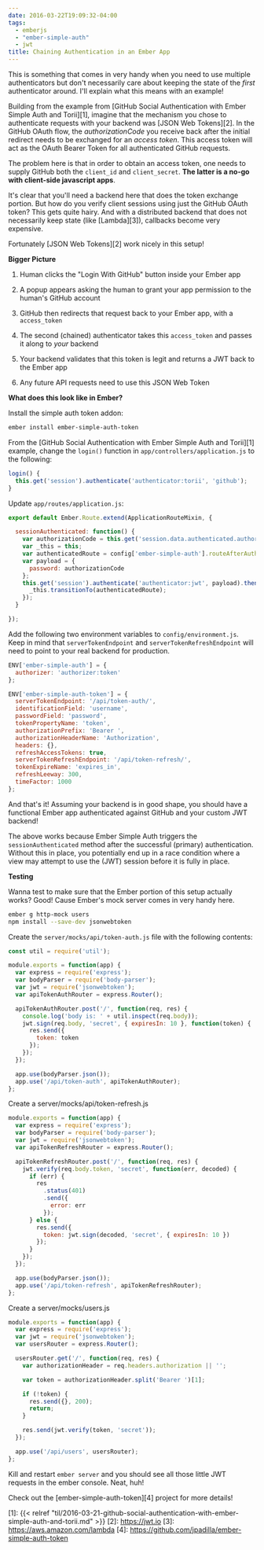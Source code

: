 ```yaml
---
date: 2016-03-22T19:09:32-04:00
tags:
  - emberjs
  - "ember-simple-auth"
  - jwt
title: Chaining Authentication in an Ember App
---
```


This is something that comes in very handy when you need to use multiple
authenticators but don't necessarily care about keeping the state of the
_first_ authenticator around. I'll explain what this means with an example!

Building from the example from [GitHub Social Authentication with Ember Simple
Auth and Torii][1], imagine that the mechanism you chose to authenticate
requests with your backend was [JSON Web Tokens][2]. In the GitHub OAuth flow,
the _authorizationCode_ you receive back after the initial redirect
needs to be exchanged for an _access token_. This access token will
act as the OAuth Bearer Token for all authenticated GitHub requests.

The problem here is that in order to obtain an access token, one needs to
supply GitHub both the `client_id` and `client_secret`. **The latter is a no-go
with client-side javascript apps**.

It's clear that you'll need a backend here that does the token exchange
portion. But how do you verify client sessions using just the GitHub OAuth
token?  This gets quite hairy. And with a distributed backend that does not
necessarily keep state (like [Lambda][3]), callbacks become very expensive.

Fortunately [JSON Web Tokens][2] work nicely in this setup!

**Bigger Picture**

1. Human clicks the "Login With GitHub" button inside your Ember app

1. A popup appears asking the human to grant your app permission to the human's
   GitHub account

1. GitHub then redirects that request back to your Ember app, with a
   `access_token`

1. The second (chained) authenticator takes this `access_token` and passes it
   along to _your_ backend

1. Your backend validates that this token is legit and returns a JWT back to
   the Ember app

1. Any future API requests need to use this JSON Web Token

**What does this look like in Ember?**

Install the simple auth token addon:

``` bash
ember install ember-simple-auth-token
```

From the [GitHub Social Authentication with Ember Simple Auth and Torii][1]
example, change the `login()` function in `app/controllers/application.js` to
the following:

``` js
login() {
  this.get('session').authenticate('authenticator:torii', 'github');
}
```

Update `app/routes/application.js`:

``` js
export default Ember.Route.extend(ApplicationRouteMixin, {

  sessionAuthenticated: function() {
    var authorizationCode = this.get('session.data.authenticated.authorizationCode');
    var _this = this;
    var authenticatedRoute = config['ember-simple-auth'].routeAfterAuthentication;
    var payload = {
      password: authorizationCode
    };
    this.get('session').authenticate('authenticator:jwt', payload).then(function() {
      _this.transitionTo(authenticatedRoute);
    });
  }

});
```

Add the following two environment variables to `config/environment.js`. Keep in
mind that `serverTokenEndpoint` and `serverTokenRefreshEndpoint` will need to
point to your real backend for production.

``` js
ENV['ember-simple-auth'] = {
  authorizer: 'authorizer:token'
};

ENV['ember-simple-auth-token'] = {
  serverTokenEndpoint: '/api/token-auth/',
  identificationField: 'username',
  passwordField: 'password',
  tokenPropertyName: 'token',
  authorizationPrefix: 'Bearer ',
  authorizationHeaderName: 'Authorization',
  headers: {},
  refreshAccessTokens: true,
  serverTokenRefreshEndpoint: '/api/token-refresh/',
  tokenExpireName: 'expires_in',
  refreshLeeway: 300,
  timeFactor: 1000
};
```

And that's it! Assuming your backend is in good shape, you should have a
functional Ember app authenticated against GitHub and your custom JWT backend!

The above works because Ember Simple Auth triggers the `sessionAuthenticated`
method after the successful (primary) authentication. Without this in place,
you potentially end up in a race condition where a view may attempt to
use the (JWT) session before it is fully in place.

**Testing**

Wanna test to make sure that the Ember portion of this setup actually works?
Good! Cause Ember's mock server comes in very handy here.

``` bash
ember g http-mock users
npm install --save-dev jsonwebtoken
```

Create the `server/mocks/api/token-auth.js` file with the following contents:

``` js
const util = require('util');

module.exports = function(app) {
  var express = require('express');
  var bodyParser = require('body-parser');
  var jwt = require('jsonwebtoken');
  var apiTokenAuthRouter = express.Router();

  apiTokenAuthRouter.post('/', function(req, res) {
    console.log('body is: ' + util.inspect(req.body));
    jwt.sign(req.body, 'secret', { expiresIn: 10 }, function(token) {
      res.send({
        token: token
      });
    });
  });

  app.use(bodyParser.json());
  app.use('/api/token-auth', apiTokenAuthRouter);
};
```

Create a server/mocks/api/token-refresh.js

``` js
module.exports = function(app) {
  var express = require('express');
  var bodyParser = require('body-parser');
  var jwt = require('jsonwebtoken');
  var apiTokenRefreshRouter = express.Router();

  apiTokenRefreshRouter.post('/', function(req, res) {
    jwt.verify(req.body.token, 'secret', function(err, decoded) {
      if (err) {
        res
          .status(401)
          .send({
            error: err
          });
      } else {
        res.send({
          token: jwt.sign(decoded, 'secret', { expiresIn: 10 })
        });
      }
    });
  });

  app.use(bodyParser.json());
  app.use('/api/token-refresh', apiTokenRefreshRouter);
};
```

Create a server/mocks/users.js

``` js
module.exports = function(app) {
  var express = require('express');
  var jwt = require('jsonwebtoken');
  var usersRouter = express.Router();

  usersRouter.get('/', function(req, res) {
    var authorizationHeader = req.headers.authorization || '';

    var token = authorizationHeader.split('Bearer ')[1];

    if (!token) {
      res.send({}, 200);
      return;
    }

    res.send(jwt.verify(token, 'secret'));
  });

  app.use('/api/users', usersRouter);
};
```

Kill and restart `ember server` and you should see all those little JWT
requests in the ember console. Neat, huh! <i class="fa fa-lightbulb-o"></i>

Check out the [ember-simple-auth-token][4] project for more details!

[1]: {{< relref "til/2016-03-21-github-social-authentication-with-ember-simple-auth-and-torii.md" >}}
[2]: https://jwt.io
[3]: https://aws.amazon.com/lambda
[4]: https://github.com/jpadilla/ember-simple-auth-token
